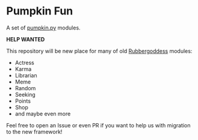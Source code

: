 # Pumpkin Fun

A set of [pumpkin.py](https://github.com/pumpkin-py) modules.

**HELP WANTED**

This repository will be new place for many of old [Rubbergoddess](https://github.com/sinus-x/rubbergoddess) modules:

- Actress
- Karma
- Librarian
- Meme
- Random
- Seeking
- Points
- Shop
- and maybe even more

Feel free to open an Issue or even PR if you want to help us with migration to the new framework!
